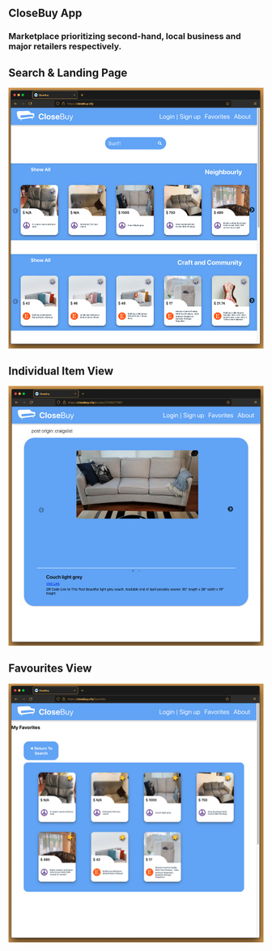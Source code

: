 ## CloseBuy App

### Marketplace prioritizing second-hand, local business and major retailers respectively.

## Search & Landing Page
![](https://github.com/kgrayallday/closebuy/blob/master/screenshots/Screen%20Shot%202022-02-03%20at%209.53.39%20AM.png?raw=true)

## Individual Item View
![](https://github.com/kgrayallday/closebuy/blob/master/screenshots/Screen%20Shot%202022-02-03%20at%209.54.02%20AM.png?raw=true)

## Favourites View
![](https://github.com/kgrayallday/closebuy/blob/master/screenshots/Screen%20Shot%202022-02-03%20at%209.54.21%20AM.png?raw=true)

